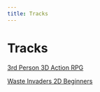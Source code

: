 ```yaml
---
title: Tracks
---
```


# Tracks

[3rd Person 3D Action RPG](/pages/tracks/3d-3rdp-action-rpg)

[Waste Invaders 2D Beginners](/pages/tracks/2d-waste-invaders)